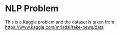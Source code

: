 # NLP Problem
This is a Kaggle problem and the dataset is taken from:
https://www.kaggle.com/mrisdal/fake-news/data

